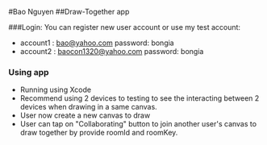#Bao Nguyen
##Draw-Together app

###Login: You can register new user account or use my test account: 

* account1 : bao@yahoo.com password: bongia
* account2 : baocon1320@yahoo.com	password: bongia

### Using app
* Running using Xcode
* Recommend using 2 devices to testing to see the interacting between 2 devices when drawing in a same canvas. 
* User now create a new canvas to draw
* User can tap on "Collaborating" button to join another user's canvas to draw together by provide roomId and roomKey. 



